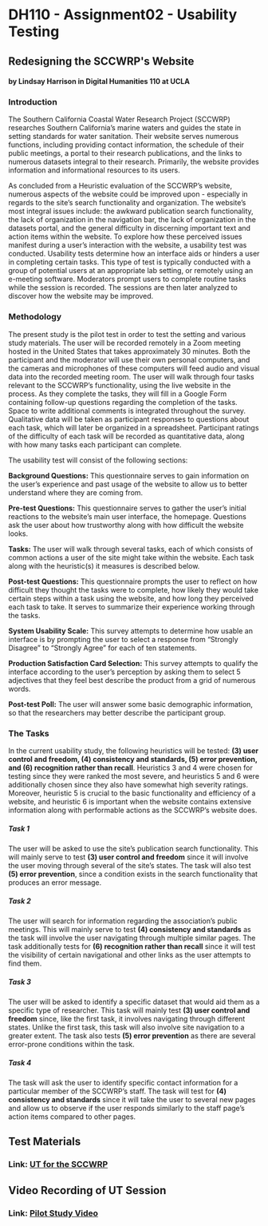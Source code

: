 # DH110 - Assignment02 - Usability Testing
## Redesigning the SCCWRP's Website

#### by Lindsay Harrison in Digital Humanities 110 at UCLA

### Introduction

The Southern California Coastal Water Research Project (SCCWRP) researches Southern California’s marine waters and guides the state in setting standards for water sanitation. Their website serves numerous functions, including providing contact information, the schedule of their public meetings, a portal to their research publications, and the links to numerous datasets integral to their research. Primarily, the website provides information and informational resources to its users.

As concluded from a Heuristic evaluation of the SCCWRP’s website, numerous aspects of the website could be improved upon - especially in regards to the site’s search functionality and organization. The website’s most integral issues include: the awkward publication search functionality, the lack of organization in the navigation bar, the lack of organization in the datasets portal, and the general difficulty in discerning important text and action items within the website. To explore how these perceived issues manifest during a user’s interaction with the website, a usability test was conducted. Usability tests determine how an interface aids or hinders a user in completing certain tasks. This type of test is typically conducted with a group of potential users at an appropriate lab setting, or remotely using an e-meeting software. Moderators prompt users to complete routine tasks while the session is recorded. The sessions are then later analyzed to discover how the website may be improved.

### Methodology

The present study is the pilot test in order to test the setting and various study materials. The user will be recorded remotely in a Zoom meeting hosted in the United States that takes approximately 30 minutes. Both the participant and the moderator will use their own personal computers, and the cameras and microphones of these computers will feed audio and visual data into the recorded meeting room. The user will walk through four tasks relevant to the SCCWRP’s functionality, using the live website in the process. As they complete the tasks, they will fill in a Google Form containing follow-up questions regarding the completion of the tasks. Space to write additional comments is integrated throughout the survey. Qualitative data will be taken as participant responses to questions about each task, which will later be organized in a spreadsheet. Participant ratings of the difficulty of each task will be recorded as quantitative data, along with how many tasks each participant can complete.

The usability test will consist of the following sections:

**Background Questions:** This questionnaire serves to gain information on the user’s experience and past usage of the website to allow us to better understand where they are coming from.

**Pre-test Questions:** This questionnaire serves to gather the user’s initial reactions to the website’s main user interface, the homepage. Questions ask the user about how trustworthy along with how difficult the website looks.

**Tasks:** The user will walk through several tasks, each of which consists of common actions a user of the site might take within the website. Each task along with the heuristic(s) it measures is described below.

**Post-test Questions:** This questionnaire prompts the  user to reflect on how difficult they thought the tasks were to complete, how likely they would take certain steps within a task using the website, and how long they perceived each task to take. It serves to summarize their experience working through the tasks.

**System Usability Scale:** This survey attempts to determine how usable an interface is by prompting the user to select a response from “Strongly Disagree” to “Strongly Agree” for each of ten statements.

**Production Satisfaction Card Selection:** This survey attempts to qualify the interface according to the user’s perception by asking them to select 5 adjectives that they feel best describe the product from a grid of numerous words.

**Post-test Poll:** The user will answer some basic demographic information, so that the researchers may better describe the participant group.





### The Tasks

In the current usability study, the following heuristics will be tested: **(3) user control and freedom, (4) consistency and standards, (5) error prevention, and (6) recognition rather than recall**. Heuristics 3 and 4 were chosen for testing since they were ranked the most severe, and heuristics 5 and 6 were additionally chosen since they also have somewhat high severity ratings. Moreover, heuristic 5 is crucial to the basic functionality and efficiency of a website, and heuristic 6 is important when the website contains extensive information along with performable actions as the SCCWRP’s website does.


##### Task 1

The user will be asked to use the site’s publication search functionality. This will mainly serve to test **(3) user control and freedom** since it will involve the user moving through several of the site’s states. The task will also test **(5) error prevention**, since a condition exists in the search functionality that produces an error message.

##### Task 2

The user will search for information regarding the association’s public meetings. This will mainly serve to test **(4) consistency and standards** as the task will involve the user navigating through multiple similar pages. The task additionally tests for **(6) recognition rather than recall** since it will test the visibility of certain navigational and other links as the user attempts to find them.

##### Task 3

The user will be asked to identify a specific dataset that would aid them as a specific type of researcher. This task will mainly test **(3) user control and freedom** since, like the first task, it involves navigating through different states. Unlike the first task, this task will also involve site navigation to a greater extent. The task also tests **(5) error prevention** as there are several error-prone conditions within the task.

##### Task 4

The task will ask the user to identify specific contact information for a particular member of the SCCWRP’s staff. The task will test for **(4) consistency and standards** since it will take the user to several new pages and allow us to observe if the user responds similarly to the staff page’s action items compared to other pages.





## Test Materials

### Link: [UT for the SCCWRP](https://forms.gle/5exJcCebqmLmRJ1S8)


## Video Recording of UT Session

### Link: [Pilot Study Video](https://drive.google.com/file/d/1mYxoCmRj4v0TzjbeDJoA_bCeuXkoloI3/view?usp=sharing)










